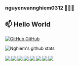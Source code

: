 ### nguyenvannghiem0312 👋👋👋
## 📫 Hello World

[![GitHub](https://i.stack.imgur.com/tskMh.png) GitHub](https://github.com/nguyenvannghiem0312/)

![Nghiem's github stats](https://github-readme-stats-git-masterrstaa-rickstaa.vercel.app/api?username=nguyenvannghiem0312&show_icons=true&theme=react&border_color=61dafb&hide_border=true)

<a href="https://github.com/nguyenvannghiem0312/translation-viet-eng">
  <!-- Change the `github-readme-stats.anuraghazra1.vercel.app` to `github-readme-stats.vercel.app`  -->
  <img align="center" src="https://github-readme-stats-nguyenvannghiem0312.vercel.app/api/pin/?username=nguyenvannghiem0312&repo=translation-viet-eng&theme=radical" />
</a>    
<a href="https://github.com/nguyenvannghiem0312/JunctionX_HANAH">
  <!-- Change the `github-readme-stats.anuraghazra1.vercel.app` to `github-readme-stats.vercel.app`  -->
  <img align="center" src="https://github-readme-stats-nguyenvannghiem0312.vercel.app/api/pin/?username=nguyenvannghiem0312&repo=JunctionX_HANAH&theme=cobalt" />
</a>

<a href="https://github.com/nguyenvannghiem0312/Customer-Seg-and-Image-Compress">
  <!-- Change the `github-readme-stats.anuraghazra1.vercel.app` to `github-readme-stats.vercel.app`  -->
  <img align="center" src="https://github-readme-stats-nguyenvannghiem0312.vercel.app/api/pin/?username=nguyenvannghiem0312&repo=Customer-Seg-and-Image-Compress&theme=gruvbox" />
</a>    
<a href="https://github.com/nguyenvannghiem0312/OOP-BomberMan">
  <!-- Change the `github-readme-stats.anuraghazra1.vercel.app` to `github-readme-stats.vercel.app`  -->
  <img align="center" src="https://github-readme-stats-nguyenvannghiem0312.vercel.app/api/pin/?username=nguyenvannghiem0312&repo=OOP-BomberMan&theme=dark" />
</a>

<a href="https://github.com/nguyenvannghiem0312/Floyd-Warshall-MIPS">
  <!-- Change the `github-readme-stats.anuraghazra1.vercel.app` to `github-readme-stats.vercel.app`  -->
  <img align="center" src="https://github-readme-stats-nguyenvannghiem0312.vercel.app/api/pin/?username=nguyenvannghiem0312&repo=Floyd-Warshall-MIPS&theme=onedark" />
</a>    
<a href="https://github.com/nguyenvannghiem0312/Student-Scores">
  <!-- Change the `github-readme-stats.anuraghazra1.vercel.app` to `github-readme-stats.vercel.app`  -->
  <img align="center" src="https://github-readme-stats-nguyenvannghiem0312.vercel.app/api/pin/?username=nguyenvannghiem0312&repo=Student-Scores&theme=synthwave" />
</a>   
<a href="https://github.com/nguyenvannghiem0312/Diabetes">
  <!-- Change the `github-readme-stats.anuraghazra1.vercel.app` to `github-readme-stats.vercel.app`  -->
  <img align="center" src="https://github-readme-stats-nguyenvannghiem0312.vercel.app/api/pin/?username=nguyenvannghiem0312&repo=Diabetes&theme=highcontrast" />
</a>  
<a href="https://github.com/nguyenvannghiem0312/newton-interpolation">
  <!-- Change the `github-readme-stats.anuraghazra1.vercel.app` to `github-readme-stats.vercel.app`  -->
  <img align="center" src="https://github-readme-stats-nguyenvannghiem0312.vercel.app/api/pin/?username=nguyenvannghiem0312&repo=newton-interpolation&theme=radical" />
</a>  
